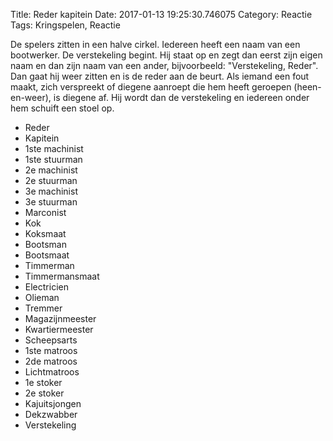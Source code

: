 Title: Reder kapitein
Date: 2017-01-13 19:25:30.746075
Category: Reactie
Tags: Kringspelen, Reactie

De spelers zitten in een halve cirkel. Iedereen heeft een naam van een bootwerker. De verstekeling begint. Hij staat op en zegt dan eerst zijn eigen naam en dan zijn naam van een ander, bijvoorbeeld: "Verstekeling, Reder". Dan gaat hij weer zitten en is de reder aan de beurt. Als iemand een fout maakt, zich verspreekt of diegene aanroept die hem heeft geroepen (heen-en-weer), is diegene af. Hij wordt dan de verstekeling en iedereen onder hem schuift een stoel op.


* Reder
* Kapitein
* 1ste machinist
* 1ste stuurman
* 2e machinist
* 2e stuurman
* 3e machinist
* 3e stuurman
* Marconist
* Kok
* Koksmaat
* Bootsman
* Bootsmaat
* Timmerman
* Timmermansmaat
* Electricien
* Olieman
* Tremmer
* Magazijnmeester
* Kwartiermeester
* Scheepsarts
* 1ste matroos
* 2de matroos
* Lichtmatroos
* 1e stoker
* 2e stoker
* Kajuitsjongen
* Dekzwabber
* Verstekeling